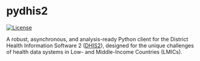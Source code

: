 # pydhis2
[![License](https://img.shields.io/badge/License-Apache%202.0-blue.svg)](https://opensource.org/licenses/Apache-2.0)


A robust, asynchronous, and analysis-ready Python client for the District Health Information Software 2 ([DHIS2](https://dhis2.org)), designed for the unique challenges of health data systems in Low- and Middle-Income Countries (LMICs).


